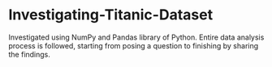 # Investigating-Titanic-Dataset
Investigated using NumPy and Pandas library of Python. Entire data analysis process is followed, starting from posing a question to finishing by sharing the findings.
